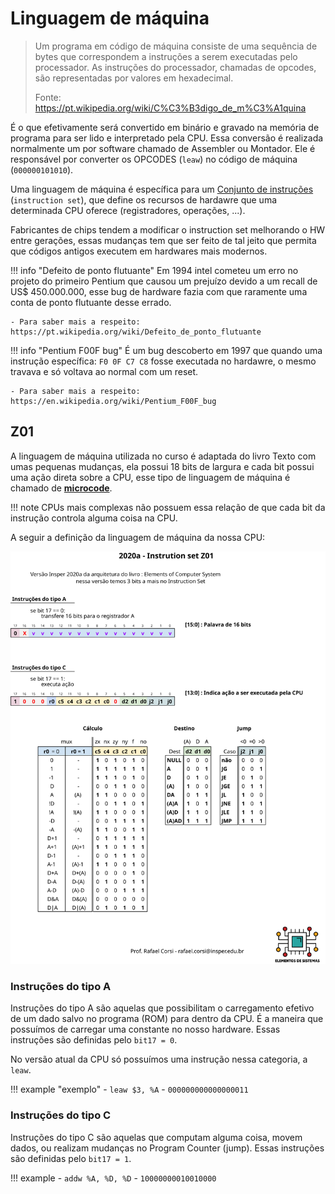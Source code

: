 # Linguagem de máquina

> Um programa em código de máquina consiste de uma sequência de bytes que correspondem a instruções a serem executadas pelo processador. As instruções do processador, chamadas de opcodes, são representadas por valores em hexadecimal.
>
> Fonte: https://pt.wikipedia.org/wiki/C%C3%B3digo_de_m%C3%A1quina

É o que efetivamente será convertido em binário e gravado na memória de programa para ser lido e interpretado pela CPU. Essa conversão é realizada normalmente um por software chamado de Assembler ou Montador. Ele é responsável por converter os OPCODES (`leaw`) no código de máquina (`000000101010`).

Uma linguagem de máquina é específica para um [Conjunto de instruções](https://pt.wikipedia.org/wiki/Conjunto_de_instru%C3%A7%C3%B5es) (`instruction set`), que define os recursos de hardawre que uma determinada CPU oferece (registradores, operações, ...). 

Fabricantes de chips tendem a modificar o instruction set melhorando o HW entre gerações, essas mudanças tem que ser feito de tal jeito que permita que códigos antigos executem em hardwares mais modernos.

!!! info "Defeito de ponto flutuante"
    Em 1994 intel cometeu um erro no projeto do primeiro Pentium que causou um prejuízo devido a um recall de US$ 450.000.000, esse bug de hardware fazia com que raramente uma conta de ponto flutuante desse errado.
    
    - Para saber mais a respeito: https://pt.wikipedia.org/wiki/Defeito_de_ponto_flutuante
    
!!! info "Pentium F00F bug"
    É um bug descoberto em 1997 que quando uma instrução específica: `F0 0F C7 C8` fosse executada no hardawre, o mesmo travava e só voltava ao normal com um reset.

    - Para saber mais a respeito: https://en.wikipedia.org/wiki/Pentium_F00F_bug

## Z01

A linguagem de máquina utilizada no curso é adaptada do livro Texto com umas pequenas mudanças, ela possui 18 bits de largura e cada bit possui uma ação direta sobre a CPU, esse tipo de linguagem de máquina é chamado de [**microcode**](https://en.wikipedia.org/wiki/Microcode).

!!! note
    CPUs mais complexas não possuem essa relação de que cada bit da instrução controla alguma coisa na CPU.

A seguir a definição da linguagem de máquina da nossa CPU:

![](figs/Hardware/IS-Z011.svg)

### Instruções do tipo A

Instruções do tipo A são aquelas que possibilitam o carregamento efetivo de um dado salvo no programa (ROM) para dentro da CPU. É a maneira que possuímos de carregar uma constante no nosso hardware. Essas instruções são definidas pelo `bit17 = 0`.

No versão atual da CPU só possuímos uma instrução nessa categoria, a `leaw`.

!!! example "exemplo"
    - `leaw $3, %A`
    - `000000000000000011`
    
### Instruções do tipo C

Instruções do tipo C são aquelas que computam alguma coisa, movem dados, ou realizam mudanças no Program Counter (jump). Essas instruções são definidas pelo `bit17 = 1`.

!!! example 
    - `addw %A, %D, %D`
    - `10000000010010000`
